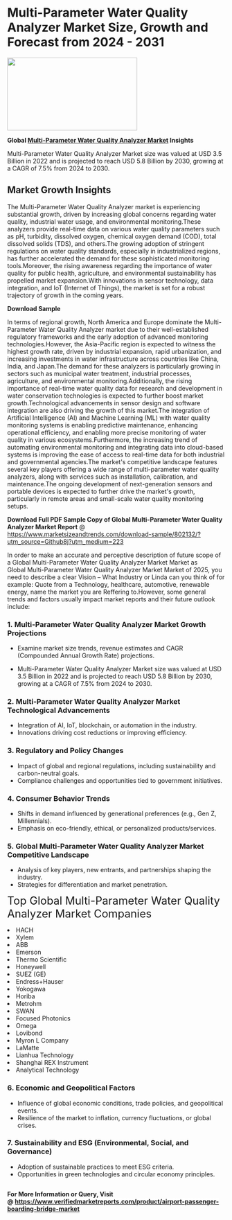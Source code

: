 <H1>Multi-Parameter Water Quality Analyzer Market Size, Growth and Forecast from 2024 - 2031</H1><img class="aligncenter size-medium wp-image-584254" src="https://thirdeyenews.in/wp-content/uploads/2024/09/Global-Market-Research-300x168.jpeg" alt="" width="300" height="168" /><p><strong>Global&nbsp;<a href="https://www.marketsizeandtrends.com/download-sample/802132/?utm_source=Github8j?utm_medium=223">Multi-Parameter Water Quality Analyzer Market</a> Insights</strong></p><p>Multi-Parameter Water Quality Analyzer Market size was valued at USD 3.5 Billion in 2022 and is projected to reach USD 5.8 Billion by 2030, growing at a CAGR of 7.5% from 2024 to 2030.</p><p><h2>Market Growth Insights</h2> <p>The Multi-Parameter Water Quality Analyzer market is experiencing substantial growth, driven by increasing global concerns regarding water quality, industrial water usage, and environmental monitoring.These analyzers provide real-time data on various water quality parameters such as pH, turbidity, dissolved oxygen, chemical oxygen demand (COD), total dissolved solids (TDS), and others.The growing adoption of stringent regulations on water quality standards, especially in industrialized regions, has further accelerated the demand for these sophisticated monitoring tools.Moreover, the rising awareness regarding the importance of water quality for public health, agriculture, and environmental sustainability has propelled market expansion.With innovations in sensor technology, data integration, and IoT (Internet of Things), the market is set for a robust trajectory of growth in the coming years.</p> <p><strong>Download Sample</strong></p> <p>In terms of regional growth, North America and Europe dominate the Multi-Parameter Water Quality Analyzer market due to their well-established regulatory frameworks and the early adoption of advanced monitoring technologies.However, the Asia-Pacific region is expected to witness the highest growth rate, driven by industrial expansion, rapid urbanization, and increasing investments in water infrastructure across countries like China, India, and Japan.The demand for these analyzers is particularly growing in sectors such as municipal water treatment, industrial processes, agriculture, and environmental monitoring.Additionally, the rising importance of real-time water quality data for research and development in water conservation technologies is expected to further boost market growth.Technological advancements in sensor design and software integration are also driving the growth of this market.The integration of Artificial Intelligence (AI) and Machine Learning (ML) with water quality monitoring systems is enabling predictive maintenance, enhancing operational efficiency, and enabling more precise monitoring of water quality in various ecosystems.Furthermore, the increasing trend of automating environmental monitoring and integrating data into cloud-based systems is improving the ease of access to real-time data for both industrial and governmental agencies.The market's competitive landscape features several key players offering a wide range of multi-parameter water quality analyzers, along with services such as installation, calibration, and maintenance.The ongoing development of next-generation sensors and portable devices is expected to further drive the market's growth, particularly in remote areas and small-scale water quality monitoring setups.<p><span class=""><strong>Download Full PDF Sample Copy of Global Multi-Parameter Water Quality Analyzer Market Report</strong> @ <a href="https://www.marketsizeandtrends.com/download-sample/802132/?utm_source=Github8j?utm_medium=223" target="_blank">https://www.marketsizeandtrends.com/download-sample/802132/?utm_source=Github8j?utm_medium=223</a></span></p><p>In order to make an accurate and perceptive description of future scope of a Global&nbsp;Multi-Parameter Water Quality Analyzer Market Market as Global&nbsp;Multi-Parameter Water Quality Analyzer Market Market of 2025, you need to describe a clear Vision &ndash; What Industry or Linda can you think of for example: Quote from a Technology, healthcare, automotive, renewable energy, name the market you are Reffering to.However, some general trends and factors usually impact market reports and their future outlook include:</p><h3>1.&nbsp;<strong>Multi-Parameter Water Quality Analyzer Market Growth Projections</strong></h3><ul><li>Examine market size trends, revenue estimates and CAGR (Compounded Annual Growth Rate) projections.</li><li><p>Multi-Parameter Water Quality Analyzer Market size was valued at USD 3.5 Billion in 2022 and is projected to reach USD 5.8 Billion by 2030, growing at a CAGR of 7.5% from 2024 to 2030.</p></li></ul><h3>2.&nbsp;<strong>Multi-Parameter Water Quality Analyzer Market Technological Advancements</strong></h3><ul><li>Integration of AI, IoT, blockchain, or automation in the industry.</li><li>Innovations driving cost reductions or improving efficiency.</li></ul><h3>3.&nbsp;<strong>Regulatory and Policy Changes</strong></h3><ul><li>Impact of global and regional regulations, including sustainability and carbon-neutral goals.</li><li>Compliance challenges and opportunities tied to government initiatives.</li></ul><h3>4.&nbsp;<strong>Consumer Behavior Trends</strong></h3><ul><li>Shifts in demand influenced by generational preferences (e.g., Gen Z, Millennials).</li><li>Emphasis on eco-friendly, ethical, or personalized products/services.</li></ul><h3>5.&nbsp;<strong>Global Multi-Parameter Water Quality Analyzer Market Competitive Landscape</strong></h3><ul><li>Analysis of key players, new entrants, and partnerships shaping the industry.</li><li>Strategies for differentiation and market penetration.</li></ul><p data-pm-slice="1 1 []"><span style="color: inherit; font-family: inherit; font-size: 25px;">Top Global Multi-Parameter Water Quality Analyzer Market Companies</span></p><div class="" data-test-id=""><p><li>HACH</li><li> Xylem</li><li> ABB</li><li> Emerson</li><li> Thermo Scientific</li><li> Honeywell</li><li> SUEZ (GE)</li><li> Endress+Hauser</li><li> Yokogawa</li><li> Horiba</li><li> Metrohm</li><li> SWAN</li><li> Focused Photonics</li><li> Omega</li><li> Lovibond</li><li> Myron L Company</li><li> LaMatte</li><li> Lianhua Technology</li><li> Shanghai REX Instrument</li><li> Analytical Technology</li></p></div><h3>6.&nbsp;<strong>Economic and Geopolitical Factors</strong></h3><ul><li>Influence of global economic conditions, trade policies, and geopolitical events.</li><li>Resilience of the market to inflation, currency fluctuations, or global crises.</li></ul><h3>7.&nbsp;<strong>Sustainability and ESG (Environmental, Social, and Governance)</strong></h3><ul><li>Adoption of sustainable practices to meet ESG criteria.</li><li>Opportunities in green technologies and circular economy principles.</li></ul><h2><strong style="font-size: 14px;">For More Information or Query, Visit @&nbsp;</strong><a style="background-color: #ffffff; font-size: 14px;" href="https://www.marketsizeandtrends.com/report/multi-parameter-water-quality-analyzer-market/" target="_blank">https://www.verifiedmarketreports.com/product/airport-passenger-boarding-bridge-market</a></h2>